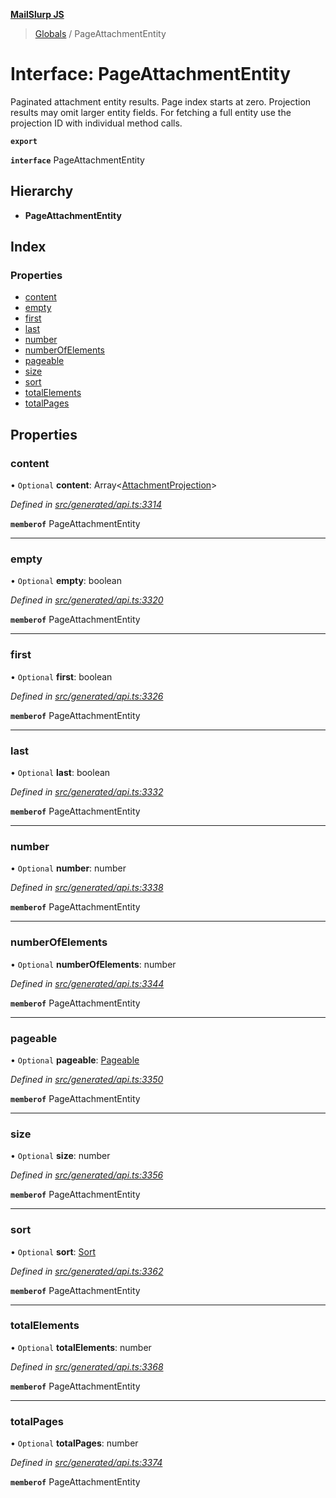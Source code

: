**[MailSlurp JS](../README.md)**

> [Globals](../README.md) / PageAttachmentEntity

# Interface: PageAttachmentEntity

Paginated attachment entity results. Page index starts at zero. Projection results may omit larger entity fields. For fetching a full entity use the projection ID with individual method calls.

**`export`** 

**`interface`** PageAttachmentEntity

## Hierarchy

* **PageAttachmentEntity**

## Index

### Properties

* [content](pageattachmententity.md#content)
* [empty](pageattachmententity.md#empty)
* [first](pageattachmententity.md#first)
* [last](pageattachmententity.md#last)
* [number](pageattachmententity.md#number)
* [numberOfElements](pageattachmententity.md#numberofelements)
* [pageable](pageattachmententity.md#pageable)
* [size](pageattachmententity.md#size)
* [sort](pageattachmententity.md#sort)
* [totalElements](pageattachmententity.md#totalelements)
* [totalPages](pageattachmententity.md#totalpages)

## Properties

### content

• `Optional` **content**: Array\<[AttachmentProjection](attachmentprojection.md)>

*Defined in [src/generated/api.ts:3314](https://github.com/mailslurp/mailslurp-client/blob/2c659a7/src/generated/api.ts#L3314)*

**`memberof`** PageAttachmentEntity

___

### empty

• `Optional` **empty**: boolean

*Defined in [src/generated/api.ts:3320](https://github.com/mailslurp/mailslurp-client/blob/2c659a7/src/generated/api.ts#L3320)*

**`memberof`** PageAttachmentEntity

___

### first

• `Optional` **first**: boolean

*Defined in [src/generated/api.ts:3326](https://github.com/mailslurp/mailslurp-client/blob/2c659a7/src/generated/api.ts#L3326)*

**`memberof`** PageAttachmentEntity

___

### last

• `Optional` **last**: boolean

*Defined in [src/generated/api.ts:3332](https://github.com/mailslurp/mailslurp-client/blob/2c659a7/src/generated/api.ts#L3332)*

**`memberof`** PageAttachmentEntity

___

### number

• `Optional` **number**: number

*Defined in [src/generated/api.ts:3338](https://github.com/mailslurp/mailslurp-client/blob/2c659a7/src/generated/api.ts#L3338)*

**`memberof`** PageAttachmentEntity

___

### numberOfElements

• `Optional` **numberOfElements**: number

*Defined in [src/generated/api.ts:3344](https://github.com/mailslurp/mailslurp-client/blob/2c659a7/src/generated/api.ts#L3344)*

**`memberof`** PageAttachmentEntity

___

### pageable

• `Optional` **pageable**: [Pageable](pageable.md)

*Defined in [src/generated/api.ts:3350](https://github.com/mailslurp/mailslurp-client/blob/2c659a7/src/generated/api.ts#L3350)*

**`memberof`** PageAttachmentEntity

___

### size

• `Optional` **size**: number

*Defined in [src/generated/api.ts:3356](https://github.com/mailslurp/mailslurp-client/blob/2c659a7/src/generated/api.ts#L3356)*

**`memberof`** PageAttachmentEntity

___

### sort

• `Optional` **sort**: [Sort](sort.md)

*Defined in [src/generated/api.ts:3362](https://github.com/mailslurp/mailslurp-client/blob/2c659a7/src/generated/api.ts#L3362)*

**`memberof`** PageAttachmentEntity

___

### totalElements

• `Optional` **totalElements**: number

*Defined in [src/generated/api.ts:3368](https://github.com/mailslurp/mailslurp-client/blob/2c659a7/src/generated/api.ts#L3368)*

**`memberof`** PageAttachmentEntity

___

### totalPages

• `Optional` **totalPages**: number

*Defined in [src/generated/api.ts:3374](https://github.com/mailslurp/mailslurp-client/blob/2c659a7/src/generated/api.ts#L3374)*

**`memberof`** PageAttachmentEntity
